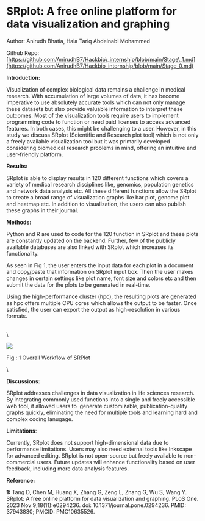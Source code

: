 # **SRplot: A free online platform for data visualization and graphing**

Author: Anirudh Bhatia, Hala Tariq Abdelnabi Mohammed

Github Repo: [https://github.com/AnirudhB7/Hackbio\_internship/blob/main/Stage\_1.md](https://github.com/AnirudhB7/Hackbio_internship/blob/main/Stage_0.md)

**Introduction:**

Visualization of complex biological data remains a challenge in medical research. With accumulation of large volumes of data, it has become imperative to use absolutely accurate tools which can not only manage these datasets but also provide valuable information to interpret these outcomes. Most of the visualization tools require users to implement programming code to function or need paid licenses to access advanced features. In both cases, this might be challenging to a user. However, in this study we discuss SRplot (Scientific and Research plot tool) which is not only a freely available visualization tool but it was primarily developed considering biomedical research problems in mind, offering an intuitive and user-friendly platform. 

**Results:**

SRplot is able to display results in 120 different functions which covers a variety of medical research disciplines like, genomics, population genetics and network data analysis etc. All these different functions allow the SRplot to create a broad range of visualization graphs like bar plot, genome plot and heatmap etc. In addition to visualization, the users can also publish these graphs in their journal.

**Methods:**

Python and R are used to code for the 120 function in SRplot and these plots are constantly updated on the backend. Further, few of the publicly available databases are also linked with SRplot which increases its functionality.

As seen in Fig 1, the user enters the input data for each plot in a document and copy/paste that information on SRplot input box. Then the user makes changes in certain settings like plot name, font size and colors etc and then submit the data for the plots to be generated in real-time. 

Using the high-performance cluster (hpc), the resulting plots are generated as hpc offers multiple CPU cores which allows the output to be faster. Once satisfied, the user can export the output as high-resolution in various formats.

\
\


![](https://lh7-rt.googleusercontent.com/docsz/AD_4nXf7EMFkl2WZbC5aTVyCAKADBegqMOMGe8CNgBFFjUCaA2MIBpwcfeMv55539tDp3zIQ7cYQKdj9K1yrEg0zgstfUra39CV_umnsnI8A8XTYLpVlhKPm3c-SB31wmiNdqH2gna-FU5trtHDQbBIYNCwLfo4p?key=YFHpkukwZyPV_j0wink7jw)

Fig : 1 Overall Workflow of SRPlot

\


**Discussions:**

SRplot addresses challenges in data visualization in life sciences research. By integrating commonly used functions into a single and freely accessible web tool, it allowed users to  generate customizable, publication-quality graphs quickly, eliminating the need for multiple tools and learning hard and complex coding lanugage. 

**Limitations**:

Currently, SRplot does not support high-dimensional data due to performance limitations. Users may also need external tools like Inkscape for advanced editing. SRplot is not open-source but freely available to non-commercial users. Future updates will enhance functionality based on user feedback, including more data analysis features. 

**Reference:**

**1:** Tang D, Chen M, Huang X, Zhang G, Zeng L, Zhang G, Wu S, Wang Y. SRplot: A free online platform for data visualization and graphing. PLoS One. 2023 Nov 9;18(11):e0294236. doi: 10.1371/journal.pone.0294236. PMID: 37943830; PMCID: PMC10635526.

